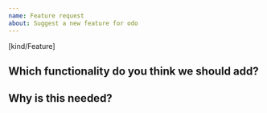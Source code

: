 ```yaml
---
name: Feature request
about: Suggest a new feature for odo
---
```

[kind/Feature]

<!--

Welcome! - We kindly ask you to:

  1. Fill out the issue template below 
  2. Use the Google group if you have a question rather than a bug or feature request.
  
The group is at: https://groups.google.com/forum/#!forum/odo-users

Thanks for understanding, and for contributing to the project!

-->

## Which functionality do you think we should add?


## Why is this needed?

